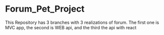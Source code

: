 # Forum_Pet_Project

This Repository has 3 branches with 3 realizations of forum. The first one is MVC app, the second is WEB api, and the third the api with react
